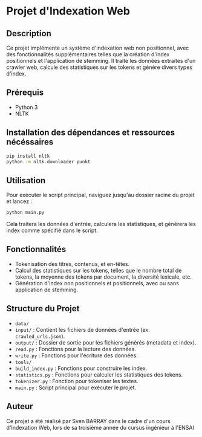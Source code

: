 # Projet d'Indexation Web

## Description

Ce projet implémente un système d'indexation web non positionnel, avec des fonctionnalités supplémentaires telles que la création d'index positionnels et l'application de stemming. Il traite les données extraites d'un crawler web, calcule des statistiques sur les tokens et génère divers types d'index.

## Prérequis

- Python 3
- NLTK

## Installation des dépendances et ressources nécéssaires

```bash
pip install nltk
python -m nltk.downloader punkt
```

## Utilisation

Pour exécuter le script principal, naviguez jusqu'au dossier racine du projet et lancez :

```bash
python main.py
```

Cela traitera les données d'entrée, calculera les statistiques, et générera les index comme spécifié dans le script.

## Fonctionnalités

- Tokenisation des titres, contenus, et en-têtes.
- Calcul des statistiques sur les tokens, telles que le nombre total de tokens, la moyenne des tokens par document, la diversité lexicale, etc.
- Génération d'index non positionnels et positionnels, avec ou sans application de stemming.

## Structure du Projet

- `data/`
- `input/` : Contient les fichiers de données d'entrée (ex. `crawled_urls.json`).
- `output/` : Dossier de sortie pour les fichiers générés (metadata et index).
- `read.py` : Fonctions pour la lecture des données.
- `write.py` : Fonctions pour l'écriture des données.
- `tools/`
- `build_index.py` : Fonctions pour construire les index.
- `statistics.py` : Fonctions pour calculer les statistiques des tokens.
- `tokenizer.py` : Fonction pour tokeniser les textes.
- `main.py` : Script principal pour exécuter le projet.

## Auteur

Ce projet a été réalisé par Sven BARRAY dans le cadre d'un cours d'Indexation Web, lors de sa troisième année du cursus ingénieur à l'ENSAI


